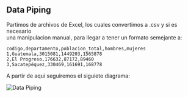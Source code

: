 ## Data Piping

Partimos de archivos de Excel, los cuales convertimos a .csv y si es necesario  
una manipulacion manual, para llegar a tener un formato semejante a:

```csv
codigo,departamento,poblacion_total,hombres,mujeres
1,Guatemala,3015081,1449203,1565878
2,El Progreso,176632,87172,89460
3,Sacatepéquez,330469,161691,168778
```

A partir de aqui seguiremos el siguiete diagrama:

![Data Piping](https://icons-images.s3.us-east-2.amazonaws.com/censo-gt-2018/data_pipe_diagram1.png)
